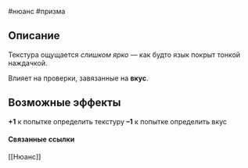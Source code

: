 #нюанс #призма

## Описание
Текстура ощущается *слишком ярко* — как будто язык покрыт тонкой наждачкой.

Влияет на проверки, завязанные на **вкус**.
## Возможные эффекты
**+1** к попытке определить текстуру
**–1** к попытке определить вкус

#### Связанные ссылки
[[Нюанс]]
